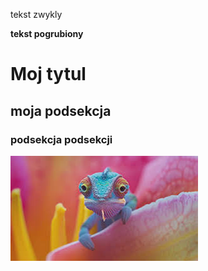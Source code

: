 
tekst zwykly

**tekst pogrubiony**

# Moj tytul
## moja podsekcja
### podsekcja podsekcji 

![alt text](image.jpg)
